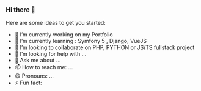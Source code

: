 ### Hi there 👋


Here are some ideas to get you started:

- 🔭 I’m currently working on my Portfolio
- 🌱 I’m currently learning : Symfony 5 , Django, VueJS
- 👯 I’m looking to collaborate on PHP, PYTHON or JS/TS fullstack project
- 🤔 I’m looking for help with ...
- 💬 Ask me about ...
- 📫 How to reach me: ...
- 😄 Pronouns: ...
- ⚡ Fun fact: 

